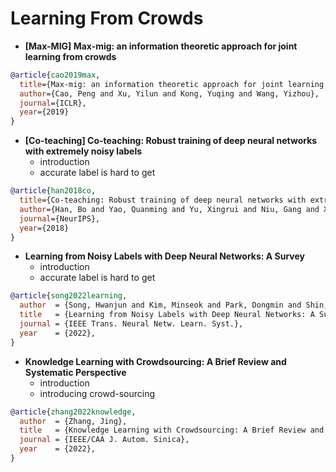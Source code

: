 # Learning From Crowds

+ **[Max-MIG] Max-mig: an information theoretic approach for joint learning from crowds**
```bibtex
@article{cao2019max,
  title={Max-mig: an information theoretic approach for joint learning from crowds},
  author={Cao, Peng and Xu, Yilun and Kong, Yuqing and Wang, Yizhou},
  journal={ICLR},
  year={2019}
}
```

+ **[Co-teaching] Co-teaching: Robust training of deep neural networks with extremely noisy labels**
  - introduction
  - accurate label is hard to get
```bibtex
@article{han2018co,
  title={Co-teaching: Robust training of deep neural networks with extremely noisy labels},
  author={Han, Bo and Yao, Quanming and Yu, Xingrui and Niu, Gang and Xu, Miao and Hu, Weihua and Tsang, Ivor and Sugiyama, Masashi},
  journal={NeurIPS},
  year={2018}
}
```


+ **Learning from Noisy Labels with Deep Neural Networks: A Survey**
  - introduction
  - accurate label is hard to get
```bibtex
@article{song2022learning,
  author  = {Song, Hwanjun and Kim, Minseok and Park, Dongmin and Shin, Yooju and Lee, Jae-Gil},
  title   = {Learning from Noisy Labels with Deep Neural Networks: A Survey},
  journal = {IEEE Trans. Neural Netw. Learn. Syst.},
  year    = {2022},
}
```

+ **Knowledge Learning with Crowdsourcing: A Brief Review and Systematic Perspective** 
  - introduction
  - introducing crowd-sourcing
```bibtex
@article{zhang2022knowledge,
  author  = {Zhang, Jing},
  title   = {Knowledge Learning with Crowdsourcing: A Brief Review and Systematic Perspective},
  journal = {IEEE/CAA J. Autom. Sinica},
  year    = {2022},
}
```
